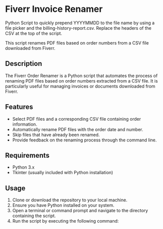 # Fiverr Invoice Renamer
Python Script to quickly prepend YYYYMMDD to the file name by using  a file picker and the billing-history-report.csv. Replace the headers of the CSV at the top of the script.

This script renames PDF files based on order numbers from a CSV file downloaded from Fiverr.

## Description

The Fiverr Order Renamer is a Python script that automates the process of renaming PDF files based on order numbers extracted from a CSV file. It is particularly useful for managing invoices or documents downloaded from Fiverr.

## Features

- Select PDF files and a corresponding CSV file containing order information.
- Automatically rename PDF files with the order date and number.
- Skip files that have already been renamed.
- Provide feedback on the renaming process through the command line.

## Requirements

- Python 3.x
- Tkinter (usually included with Python installation)

## Usage

1. Clone or download the repository to your local machine.
2. Ensure you have Python installed on your system.
3. Open a terminal or command prompt and navigate to the directory containing the script.
4. Run the script by executing the following command:

